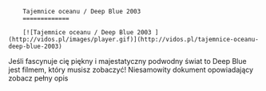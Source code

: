 
        Tajemnice oceanu / Deep Blue 2003 
        =============
        
        [![Tajemnice oceanu / Deep Blue 2003 ](http://vidos.pl/images/player.gif)](http://vidos.pl/tajemnice-oceanu-deep-blue-2003)
        
        
 Jeśli fascynuje cię piękny i majestatyczny podwodny świat to Deep Blue jest filmem, który musisz zobaczyć! Niesamowity dokument opowiadający zobacz pełny opis
    